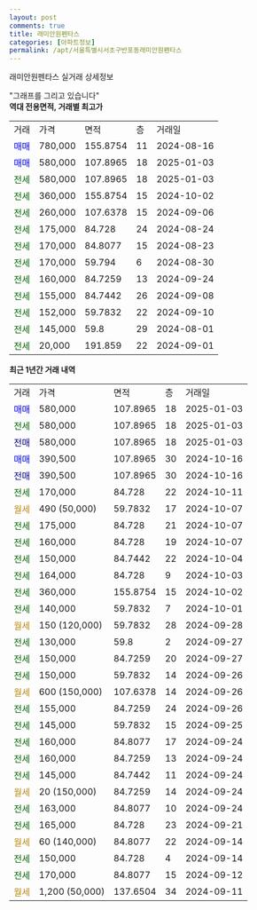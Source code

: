 ```yaml
---
layout: post
comments: true
title: 래미안원펜타스
categories: [아파트정보]
permalink: /apt/서울특별시서초구반포동래미안원펜타스
---
```


래미안원펜타스 실거래 상세정보

<script type="text/javascript">
  google.charts.load('current', {'packages':['line', 'corechart']});
  google.charts.setOnLoadCallback(drawChart);

  function drawChart() {
    var data = new google.visualization.DataTable();
    data.addColumn('date', '거래일');
    data.addColumn('number', "매매");
    data.addColumn('number', "전세");
    data.addColumn('number', "전매");

    data.addRows([[new Date(Date.parse("2025-01-03")), 580000, null, null], [new Date(Date.parse("2025-01-03")), null, 580000, null], [new Date(Date.parse("2025-01-03")), null, null, 580000], [new Date(Date.parse("2024-10-16")), 390500, null, null], [new Date(Date.parse("2024-10-16")), null, null, 390500], [new Date(Date.parse("2024-10-11")), null, 170000, null], [new Date(Date.parse("2024-10-07")), null, null, null], [new Date(Date.parse("2024-10-07")), null, 175000, null], [new Date(Date.parse("2024-10-07")), null, 160000, null], [new Date(Date.parse("2024-10-04")), null, 150000, null], [new Date(Date.parse("2024-10-03")), null, 164000, null], [new Date(Date.parse("2024-10-02")), null, 360000, null], [new Date(Date.parse("2024-10-01")), null, 140000, null], [new Date(Date.parse("2024-09-28")), null, null, null], [new Date(Date.parse("2024-09-27")), null, 130000, null], [new Date(Date.parse("2024-09-27")), null, 150000, null], [new Date(Date.parse("2024-09-26")), null, 150000, null], [new Date(Date.parse("2024-09-26")), null, null, null], [new Date(Date.parse("2024-09-26")), null, 155000, null], [new Date(Date.parse("2024-09-25")), null, 145000, null], [new Date(Date.parse("2024-09-24")), null, 160000, null], [new Date(Date.parse("2024-09-24")), null, 160000, null], [new Date(Date.parse("2024-09-24")), null, 145000, null], [new Date(Date.parse("2024-09-24")), null, null, null], [new Date(Date.parse("2024-09-24")), null, 163000, null], [new Date(Date.parse("2024-09-21")), null, 165000, null], [new Date(Date.parse("2024-09-14")), null, null, null], [new Date(Date.parse("2024-09-14")), null, 150000, null], [new Date(Date.parse("2024-09-12")), null, 170000, null], [new Date(Date.parse("2024-09-11")), null, null, null]]);

    var options = {
      hAxis: {
        format: 'yyyy/MM/dd'
      },    
      lineWidth: 0,
      pointsVisible: true,    
      title: '최근 1년간 유형별 실거래가 분포',
      legend: { position: 'bottom' }
    };

    var formatter = new google.visualization.NumberFormat({pattern:'###,###'} );
    formatter.format(data, 1);
    formatter.format(data, 2);
    
    setTimeout(function() {
        var chart = new google.visualization.LineChart(document.getElementById('columnchart_material'));
        chart.draw(data, (options));
        document.getElementById('loading').style.display = 'none';
    }, 200);
  }
</script>


<div id="loading" style="z-index:20; display: block; margin-left: 0px">"그래프를 그리고 있습니다"</div>
<div id="columnchart_material" style="width: 95%; margin-left: 0px; display: block"></div>
<!-- contents start -->
<b>역대 전용면적, 거래별 최고가</b>
<table class="sortable">
    <tr>
      <td>거래</td>
      <td>가격</td>
      <td>면적</td>
      <td>층</td>
      <td>거래일</td>
    </tr>
        <tr>
          <td><a style="color: blue">매매</a></td>
          <td>780,000</td>
          <td>155.8754</td>
          <td>11</td>
          <td>2024-08-16</td>
        </tr>            <tr>
          <td><a style="color: blue">매매</a></td>
          <td>580,000</td>
          <td>107.8965</td>
          <td>18</td>
          <td>2025-01-03</td>
        </tr>        
        <tr>
              <td><a style="color: darkgreen">전세</a></td>
              <td>580,000</td>
              <td>107.8965</td>
              <td>18</td>
              <td>2025-01-03</td>
            </tr>            <tr>
              <td><a style="color: darkgreen">전세</a></td>
              <td>360,000</td>
              <td>155.8754</td>
              <td>15</td>
              <td>2024-10-02</td>
            </tr>            <tr>
              <td><a style="color: darkgreen">전세</a></td>
              <td>260,000</td>
              <td>107.6378</td>
              <td>15</td>
              <td>2024-09-06</td>
            </tr>            <tr>
              <td><a style="color: darkgreen">전세</a></td>
              <td>175,000</td>
              <td>84.728</td>
              <td>24</td>
              <td>2024-08-24</td>
            </tr>            <tr>
              <td><a style="color: darkgreen">전세</a></td>
              <td>170,000</td>
              <td>84.8077</td>
              <td>15</td>
              <td>2024-08-23</td>
            </tr>            <tr>
              <td><a style="color: darkgreen">전세</a></td>
              <td>170,000</td>
              <td>59.794</td>
              <td>6</td>
              <td>2024-08-30</td>
            </tr>            <tr>
              <td><a style="color: darkgreen">전세</a></td>
              <td>160,000</td>
              <td>84.7259</td>
              <td>13</td>
              <td>2024-09-24</td>
            </tr>            <tr>
              <td><a style="color: darkgreen">전세</a></td>
              <td>155,000</td>
              <td>84.7442</td>
              <td>26</td>
              <td>2024-09-08</td>
            </tr>            <tr>
              <td><a style="color: darkgreen">전세</a></td>
              <td>152,000</td>
              <td>59.7832</td>
              <td>22</td>
              <td>2024-09-10</td>
            </tr>            <tr>
              <td><a style="color: darkgreen">전세</a></td>
              <td>145,000</td>
              <td>59.8</td>
              <td>29</td>
              <td>2024-08-01</td>
            </tr>            <tr>
              <td><a style="color: darkgreen">전세</a></td>
              <td>20,000</td>
              <td>191.859</td>
              <td>22</td>
              <td>2024-09-01</td>
            </tr>        
    
</table>

<b>최근 1년간 거래 내역</b>

<table class="sortable">
    <tr>
      <td>거래</td>
      <td>가격</td>
      <td>면적</td>
      <td>층</td>
      <td>거래일</td>
    </tr>
    <tr>
      <td><a style="color: blue">매매</a></td>
      <td>580,000</td>
      <td>107.8965</td>
      <td>18</td>
      <td>2025-01-03</td>
    </tr>          <tr>
      <td><a style="color: darkgreen">전세</a></td>
      <td>580,000</td>
      <td>107.8965</td>
      <td>18</td>
      <td>2025-01-03</td>
    </tr>          <tr>
      <td><a style="color: darkblue">전매</a></td>
      <td>580,000</td>
      <td>107.8965</td>
      <td>18</td>
      <td>2025-01-03</td>
    </tr>          <tr>
      <td><a style="color: blue">매매</a></td>
      <td>390,500</td>
      <td>107.8965</td>
      <td>30</td>
      <td>2024-10-16</td>
    </tr>          <tr>
      <td><a style="color: darkblue">전매</a></td>
      <td>390,500</td>
      <td>107.8965</td>
      <td>30</td>
      <td>2024-10-16</td>
    </tr>          <tr>
      <td><a style="color: darkgreen">전세</a></td>
      <td>170,000</td>
      <td>84.728</td>
      <td>22</td>
      <td>2024-10-11</td>
    </tr>          <tr>
      <td><a style="color: darkgoldenrod">월세</a></td>
      <td>490 (50,000)</td>
      <td>59.7832</td>
      <td>17</td>
      <td>2024-10-07</td>
    </tr>          <tr>
      <td><a style="color: darkgreen">전세</a></td>
      <td>175,000</td>
      <td>84.728</td>
      <td>21</td>
      <td>2024-10-07</td>
    </tr>          <tr>
      <td><a style="color: darkgreen">전세</a></td>
      <td>160,000</td>
      <td>84.728</td>
      <td>19</td>
      <td>2024-10-07</td>
    </tr>          <tr>
      <td><a style="color: darkgreen">전세</a></td>
      <td>150,000</td>
      <td>84.7442</td>
      <td>22</td>
      <td>2024-10-04</td>
    </tr>          <tr>
      <td><a style="color: darkgreen">전세</a></td>
      <td>164,000</td>
      <td>84.728</td>
      <td>9</td>
      <td>2024-10-03</td>
    </tr>          <tr>
      <td><a style="color: darkgreen">전세</a></td>
      <td>360,000</td>
      <td>155.8754</td>
      <td>15</td>
      <td>2024-10-02</td>
    </tr>          <tr>
      <td><a style="color: darkgreen">전세</a></td>
      <td>140,000</td>
      <td>59.7832</td>
      <td>7</td>
      <td>2024-10-01</td>
    </tr>          <tr>
      <td><a style="color: darkgoldenrod">월세</a></td>
      <td>150 (120,000)</td>
      <td>59.7832</td>
      <td>28</td>
      <td>2024-09-28</td>
    </tr>          <tr>
      <td><a style="color: darkgreen">전세</a></td>
      <td>130,000</td>
      <td>59.8</td>
      <td>2</td>
      <td>2024-09-27</td>
    </tr>          <tr>
      <td><a style="color: darkgreen">전세</a></td>
      <td>150,000</td>
      <td>84.7259</td>
      <td>20</td>
      <td>2024-09-27</td>
    </tr>          <tr>
      <td><a style="color: darkgreen">전세</a></td>
      <td>150,000</td>
      <td>59.7832</td>
      <td>14</td>
      <td>2024-09-26</td>
    </tr>          <tr>
      <td><a style="color: darkgoldenrod">월세</a></td>
      <td>600 (150,000)</td>
      <td>107.6378</td>
      <td>14</td>
      <td>2024-09-26</td>
    </tr>          <tr>
      <td><a style="color: darkgreen">전세</a></td>
      <td>155,000</td>
      <td>84.7259</td>
      <td>24</td>
      <td>2024-09-26</td>
    </tr>          <tr>
      <td><a style="color: darkgreen">전세</a></td>
      <td>145,000</td>
      <td>59.7832</td>
      <td>15</td>
      <td>2024-09-25</td>
    </tr>          <tr>
      <td><a style="color: darkgreen">전세</a></td>
      <td>160,000</td>
      <td>84.8077</td>
      <td>17</td>
      <td>2024-09-24</td>
    </tr>          <tr>
      <td><a style="color: darkgreen">전세</a></td>
      <td>160,000</td>
      <td>84.7259</td>
      <td>13</td>
      <td>2024-09-24</td>
    </tr>          <tr>
      <td><a style="color: darkgreen">전세</a></td>
      <td>145,000</td>
      <td>84.7442</td>
      <td>11</td>
      <td>2024-09-24</td>
    </tr>          <tr>
      <td><a style="color: darkgoldenrod">월세</a></td>
      <td>20 (150,000)</td>
      <td>84.7259</td>
      <td>14</td>
      <td>2024-09-24</td>
    </tr>          <tr>
      <td><a style="color: darkgreen">전세</a></td>
      <td>163,000</td>
      <td>84.8077</td>
      <td>10</td>
      <td>2024-09-24</td>
    </tr>          <tr>
      <td><a style="color: darkgreen">전세</a></td>
      <td>165,000</td>
      <td>84.728</td>
      <td>23</td>
      <td>2024-09-21</td>
    </tr>          <tr>
      <td><a style="color: darkgoldenrod">월세</a></td>
      <td>60 (140,000)</td>
      <td>84.8077</td>
      <td>22</td>
      <td>2024-09-14</td>
    </tr>          <tr>
      <td><a style="color: darkgreen">전세</a></td>
      <td>150,000</td>
      <td>84.728</td>
      <td>4</td>
      <td>2024-09-14</td>
    </tr>          <tr>
      <td><a style="color: darkgreen">전세</a></td>
      <td>170,000</td>
      <td>84.8077</td>
      <td>15</td>
      <td>2024-09-12</td>
    </tr>          <tr>
      <td><a style="color: darkgoldenrod">월세</a></td>
      <td>1,200 (50,000)</td>
      <td>137.6504</td>
      <td>34</td>
      <td>2024-09-11</td>
    </tr>      </table>
<!-- contents end -->    

